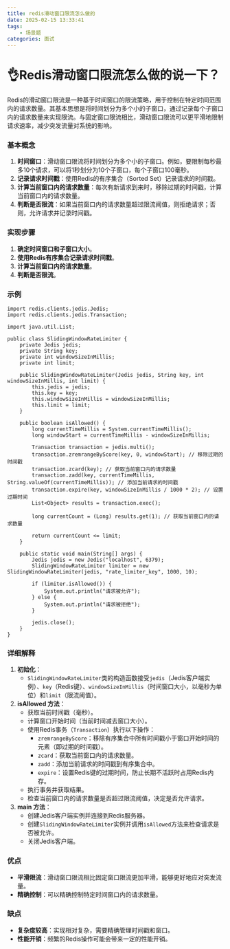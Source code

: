 ```yaml
---
title: redis滑动窗口限流怎么做的
date: 2025-02-15 13:33:41
tags:
	- 场景题
categories: 面试
---
```

# 👌Redis滑动窗口限流怎么做的说一下？

Redis的滑动窗口限流是一种基于时间窗口的限流策略，用于控制在特定时间范围内的请求数量。其基本思想是将时间划分为多个小的子窗口，通过记录每个子窗口内的请求数量来实现限流。与固定窗口限流相比，滑动窗口限流可以更平滑地限制请求速率，减少突发流量对系统的影响。

### 基本概念
1. **时间窗口**：滑动窗口限流将时间划分为多个小的子窗口。例如，要限制每秒最多10个请求，可以将1秒划分为10个子窗口，每个子窗口100毫秒。
2. **记录请求时间戳**：使用Redis的有序集合（Sorted Set）记录请求的时间戳。
3. **计算当前窗口内的请求数量**：每次有新请求到来时，移除过期的时间戳，计算当前窗口内的请求数量。
4. **判断是否限流**：如果当前窗口内的请求数量超过限流阈值，则拒绝请求；否则，允许请求并记录时间戳。

### 实现步骤
1. **确定时间窗口和子窗口大小**。
2. **使用Redis有序集合记录请求时间戳**。
3. **计算当前窗口内的请求数量**。
4. **判断是否限流**。

### 示例
```plain
import redis.clients.jedis.Jedis;
import redis.clients.jedis.Transaction;

import java.util.List;

public class SlidingWindowRateLimiter {
    private Jedis jedis;
    private String key;
    private int windowSizeInMillis;
    private int limit;

    public SlidingWindowRateLimiter(Jedis jedis, String key, int windowSizeInMillis, int limit) {
        this.jedis = jedis;
        this.key = key;
        this.windowSizeInMillis = windowSizeInMillis;
        this.limit = limit;
    }

    public boolean isAllowed() {
        long currentTimeMillis = System.currentTimeMillis();
        long windowStart = currentTimeMillis - windowSizeInMillis;

        Transaction transaction = jedis.multi();
        transaction.zremrangeByScore(key, 0, windowStart); // 移除过期的时间戳
        transaction.zcard(key); // 获取当前窗口内的请求数量
        transaction.zadd(key, currentTimeMillis, String.valueOf(currentTimeMillis)); // 添加当前请求的时间戳
        transaction.expire(key, windowSizeInMillis / 1000 * 2); // 设置过期时间
        List<Object> results = transaction.exec();

        long currentCount = (Long) results.get(1); // 获取当前窗口内的请求数量

        return currentCount <= limit;
    }

    public static void main(String[] args) {
        Jedis jedis = new Jedis("localhost", 6379);
        SlidingWindowRateLimiter limiter = new SlidingWindowRateLimiter(jedis, "rate_limiter_key", 1000, 10);

        if (limiter.isAllowed()) {
            System.out.println("请求被允许");
        } else {
            System.out.println("请求被拒绝");
        }

        jedis.close();
    }
}
```

### 详细解释
1. **初始化**：
    - `SlidingWindowRateLimiter`类的构造函数接受`jedis`（Jedis客户端实例）、`key`（Redis键）、`windowSizeInMillis`（时间窗口大小，以毫秒为单位）和`limit`（限流阈值）。
2. **isAllowed 方法**：
    - 获取当前时间戳（毫秒）。
    - 计算窗口开始时间（当前时间减去窗口大小）。
    - 使用Redis事务（`Transaction`）执行以下操作：
        * `zremrangeByScore`：移除有序集合中所有时间戳小于窗口开始时间的元素（即过期的时间戳）。
        * `zcard`：获取当前窗口内的请求数量。
        * `zadd`：添加当前请求的时间戳到有序集合中。
        * `expire`：设置Redis键的过期时间，防止长期不活跃时占用Redis内存。
    - 执行事务并获取结果。
    - 检查当前窗口内的请求数量是否超过限流阈值，决定是否允许请求。
3. **main 方法**：
    - 创建Jedis客户端实例并连接到Redis服务器。
    - 创建`SlidingWindowRateLimiter`实例并调用`isAllowed`方法来检查请求是否被允许。
    - 关闭Jedis客户端。

### 优点
+ **平滑限流**：滑动窗口限流相比固定窗口限流更加平滑，能够更好地应对突发流量。
+ **精确控制**：可以精确控制特定时间窗口内的请求数量。

### 缺点
+ **复杂度较高**：实现相对复杂，需要精确管理时间戳和窗口。
+ **性能开销**：频繁的Redis操作可能会带来一定的性能开销。